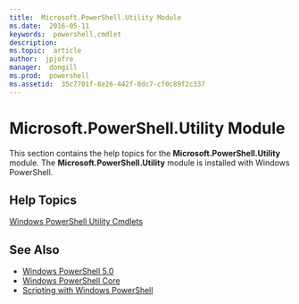 ```yaml
---
title:  Microsoft.PowerShell.Utility Module
ms.date:  2016-05-11
keywords:  powershell,cmdlet
description:  
ms.topic:  article
author:  jpjofre
manager:  dongill
ms.prod:  powershell
ms.assetid:  35c7701f-8e26-442f-8dc7-cf0c89f2c337
---
```


# Microsoft.PowerShell.Utility Module
This section contains the help topics for the **Microsoft.PowerShell.Utility** module. The **Microsoft.PowerShell.Utility** module is installed with Windows PowerShell.

## Help Topics
[Windows PowerShell Utility Cmdlets](http://go.microsoft.com/fwlink/?LinkID=245861)

## See Also
- [Windows PowerShell 5.0](Windows-PowerShell-5.0.md)
- [Windows PowerShell Core](https://technet.microsoft.com/en-us/library/4b75f1e4-f327-48f3-92ab-bf5435094d41)
- [Scripting with Windows PowerShell](../../getting-started/fundamental/Scripting-with-Windows-PowerShell.md)


